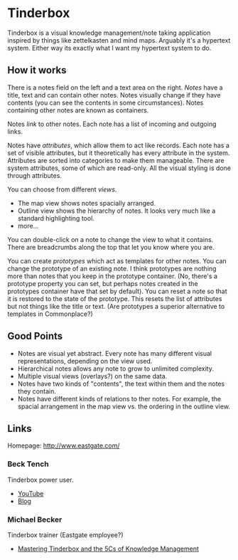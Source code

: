 # Tinderbox

Tinderbox is a visual knowledge management/note taking application inspired by things like zettelkasten and mind maps. Arguably it's a hypertext system. Either way its exactly what I want my hypertext system to do.

## How it works

There is a notes field on the left and a text area on the right. *Notes* have a title, text and can contain other notes. Notes visually change if they have contents (you can see the contents in some circumstances). Notes containing other notes are known as containers.

Notes *link* to other notes. Each note has a list of incoming and outgoing links.

Notes have *attributes*, which allow them to act like records. Each note has a set of visible attributes, but it theoretically has every attribute in the system. Attributes are sorted into categories to make them manageable. There are system attributes, some of which are read-only. All the visual styling is done through attributes.

You can choose from different *views*. 

 - The map view shows notes spacially arranged.
 - Outline view shows the hierarchy of notes. It looks very much like a standard highlighting tool.
 - more...

You can double-click on a note to change the view to what it contains. There are breadcrumbs along the top that let you know where you are.

You can create *prototypes* which act as templates for other notes. You can change the prototype of an existing note. I think prototypes are nothing more than notes that you keep in the prototype container. (No, there's a prototype property you can set, but perhaps notes created in the prototypes container have that set by default). You can reset a note so that it is restored to the state of the prototype. This resets the list of attributes but not things like the title or text. (Are prototypes a superior alternative to templates in Commonplace?)

## Good Points

 - Notes are visual yet abstract. Every note has many different visual representations, depending on the view used.
 - Hierarchical notes allows any note to grow to unlimited complexity.
 - Multiple visual views (overlays?) on the same data.
 - Notes have two kinds of "contents", the text within them and the notes they contain.
 - Notes have different kinds of relations to ther notes. For example, the spacial arrangement in the map view vs. the ordering in the outline view.

## Links

Homepage: http://www.eastgate.com/

### Beck Tench

Tinderbox power user.

 - [YouTube](https://www.youtube.com/@beck-tench)
 - [Blog](https://www.becktench.com/blog)

### Michael Becker

Tinderbox trainer (Eastgate employee?)

 - [Mastering Tinderbox and the 5Cs of Knowledge Management](https://www.youtube.com/watch?v=AQCp8tVRJSg&list=PL6MVDtSfcKxd2XLpenMAd9H4VknDyn6oz)
